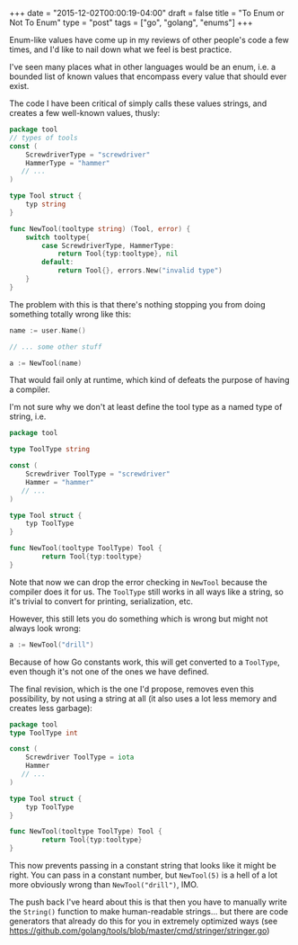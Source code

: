 +++
date = "2015-12-02T00:00:19-04:00"
draft = false
title = "To Enum or Not To Enum"
type = "post"
tags = ["go", "golang", "enums"]
+++

Enum-like values have come up in my reviews of other people's code a few times, and I'd like to nail down what we feel is best practice.

I've seen many places what in other languages would be an enum, i.e. a bounded list of known values that encompass every value that should ever exist.

The code I have been critical of simply calls these values strings, and creates a few well-known values, thusly:

```go
package tool
// types of tools
const (
    ScrewdriverType = "screwdriver"
    HammerType = "hammer"
   // ...
)

type Tool struct {
    typ string
}

func NewTool(tooltype string) (Tool, error) {
    switch tooltype{
        case ScrewdriverType, HammerType:
            return Tool{typ:tooltype}, nil
        default:
            return Tool{}, errors.New("invalid type")
    }
}
```

The problem with this is that there's nothing stopping you from doing something totally wrong like this:

```go
name := user.Name()

// ... some other stuff

a := NewTool(name)
```

That would fail only at runtime, which kind of defeats the purpose of having a compiler.

I'm not sure why we don't at least define the tool type as a named type of string, i.e.

```go
package tool

type ToolType string

const (
    Screwdriver ToolType = "screwdriver"
    Hammer = "hammer"
   // ...
)

type Tool struct {
    typ ToolType
}

func NewTool(tooltype ToolType) Tool {
        return Tool{typ:tooltype}
}
```

Note that now we can drop the error checking in `NewTool` because the compiler does it for us.  The `ToolType` still works in all ways like a string, so it's trivial to convert for printing, serialization, etc.

However, this still lets you do something which is wrong but might not always look wrong:

```go
a := NewTool("drill")
```

Because of how Go constants work, this will get converted to a `ToolType`, even though it's not one of the ones we have defined.

The final revision, which is the one I'd propose, removes even this possibility, by not using a string at all (it also uses a lot less memory and creates less garbage):

```go
package tool
type ToolType int

const (
    Screwdriver ToolType = iota
    Hammer
   // ...
)

type Tool struct {
    typ ToolType
}

func NewTool(tooltype ToolType) Tool {
        return Tool{typ:tooltype}
}
```

This now prevents passing in a constant string that looks like it might be right. You can pass in a constant number, but `NewTool(5)` is a hell of a lot more obviously wrong than `NewTool("drill")`, IMO.

The push back I've heard about this is that then you have to manually write the `String()` function to make human-readable strings... but there are code generators that already do this for you in extremely optimized ways (see https://github.com/golang/tools/blob/master/cmd/stringer/stringer.go)